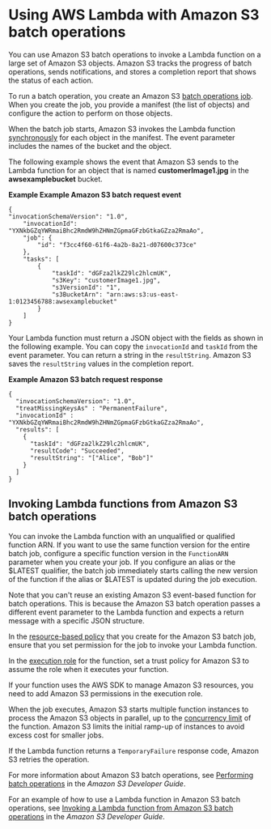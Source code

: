 # Using AWS Lambda with Amazon S3 batch operations<a name="services-s3-batch"></a>

You can use Amazon S3 batch operations to invoke a Lambda function on a large set of Amazon S3 objects\. Amazon S3 tracks the progress of batch operations, sends notifications, and stores a completion report that shows the status of each action\. 

To run a batch operation, you create an Amazon S3 [batch operations job](https://docs.aws.amazon.com/AmazonS3/latest/dev/batch-ops-operations.html)\. When you create the job, you provide a manifest \(the list of objects\) and configure the action to perform on those objects\. 

When the batch job starts, Amazon S3 invokes the Lambda function [synchronously](invocation-sync.md) for each object in the manifest\. The event parameter includes the names of the bucket and the object\. 

The following example shows the event that Amazon S3 sends to the Lambda function for an object that is named **customerImage1\.jpg** in the **awsexamplebucket** bucket\.

**Example Example Amazon S3 batch request event**  

```
{
"invocationSchemaVersion": "1.0",
    "invocationId": "YXNkbGZqYWRmaiBhc2RmdW9hZHNmZGpmaGFzbGtkaGZza2RmaAo",
    "job": {
        "id": "f3cc4f60-61f6-4a2b-8a21-d07600c373ce"
    },
    "tasks": [
        {
            "taskId": "dGFza2lkZ29lc2hlcmUK",
            "s3Key": "customerImage1.jpg",
            "s3VersionId": "1",
            "s3BucketArn": "arn:aws:s3:us-east-1:0123456788:awsexamplebucket"
        }
    ]  
}
```

Your Lambda function must return a JSON object with the fields as shown in the following example\. You can copy the `invocationId` and `taskId` from the event parameter\. You can return a string in the `resultString`\. Amazon S3 saves the `resultString` values in the completion report\. 

**Example Amazon S3 batch request response**  

```
{
  "invocationSchemaVersion": "1.0",
  "treatMissingKeysAs" : "PermanentFailure",
  "invocationId" : "YXNkbGZqYWRmaiBhc2RmdW9hZHNmZGpmaGFzbGtkaGZza2RmaAo",
  "results": [
    {
      "taskId": "dGFza2lkZ29lc2hlcmUK",
      "resultCode": "Succeeded",
      "resultString": "["Alice", "Bob"]"
    }
  ]
}
```

## Invoking Lambda functions from Amazon S3 batch operations<a name="invoking"></a>

You can invoke the Lambda function with an unqualified or qualified function ARN\. If you want to use the same function version for the entire batch job, configure a specific function version in the `FunctionARN` parameter when you create your job\. If you configure an alias or the $LATEST qualifier, the batch job immediately starts calling the new version of the function if the alias or $LATEST is updated during the job execution\. 

Note that you can't reuse an existing Amazon S3 event\-based function for batch operations\. This is because the Amazon S3 batch operation passes a different event parameter to the Lambda function and expects a return message with a specific JSON structure\.

In the [resource\-based policy](access-control-resource-based.md) that you create for the Amazon S3 batch job, ensure that you set permission for the job to invoke your Lambda function\.

In the [execution role](lambda-intro-execution-role.md) for the function, set a trust policy for Amazon S3 to assume the role when it executes your function\. 

If your function uses the AWS SDK to manage Amazon S3 resources, you need to add Amazon S3 permissions in the execution role\. 

When the job executes, Amazon S3 starts multiple function instances to process the Amazon S3 objects in parallel, up to the [concurrency limit](invocation-scaling.md) of the function\. Amazon S3 limits the initial ramp\-up of instances to avoid excess cost for smaller jobs\. 

If the Lambda function returns a `TemporaryFailure` response code, Amazon S3 retries the operation\. 

For more information about Amazon S3 batch operations, see [Performing batch operations](https://docs.aws.amazon.com/AmazonS3/latest/dev/batch-ops.html) in the *Amazon S3 Developer Guide*\. 

For an example of how to use a Lambda function in Amazon S3 batch operations, see [Invoking a Lambda function from Amazon S3 batch operations](https://docs.aws.amazon.com/AmazonS3/latest/dev/batch-ops-invoke-lambda.html) in the *Amazon S3 Developer Guide*\. 